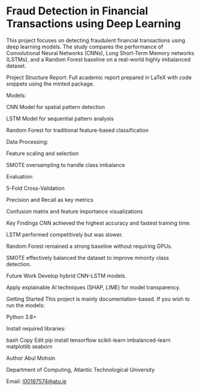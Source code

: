 # Fraud Detection in Financial Transactions using Deep Learning
This project focuses on detecting fraudulent financial transactions using deep learning models. The study compares the performance of Convolutional Neural Networks (CNNs), Long Short-Term Memory networks (LSTMs), and a Random Forest baseline on a real-world highly imbalanced dataset.

Project Structure
Report: Full academic report prepared in LaTeX with code snippets using the minted package.

Models:

CNN Model for spatial pattern detection

LSTM Model for sequential pattern analysis

Random Forest for traditional feature-based classification

Data Processing:

Feature scaling and selection

SMOTE oversampling to handle class imbalance

Evaluation:

5-Fold Cross-Validation

Precision and Recall as key metrics

Confusion matrix and feature importance visualizations

Key Findings
CNN achieved the highest accuracy and fastest training time.

LSTM performed competitively but was slower.

Random Forest remained a strong baseline without requiring GPUs.

SMOTE effectively balanced the dataset to improve minority class detection.

Future Work
Develop hybrid CNN-LSTM models.

Apply explainable AI techniques (SHAP, LIME) for model transparency.

Getting Started
This project is mainly documentation-based. If you wish to run the models:

Python 3.8+

Install required libraries:

bash
Copy
Edit
pip install tensorflow scikit-learn imbalanced-learn matplotlib seaborn

Author
Abul Mohsin

Department of Computing, Atlantic Technological University

Email: l00187574@atu.ie
